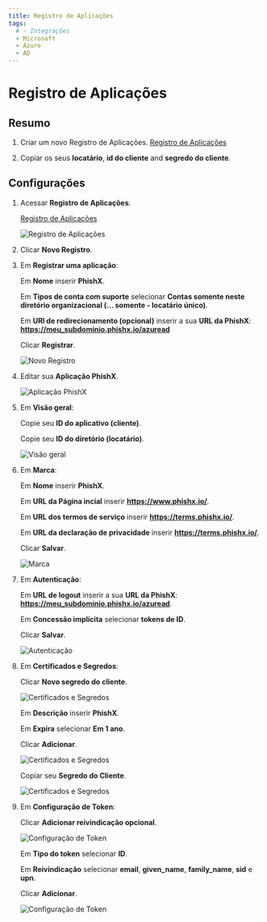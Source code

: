 ```yaml
---
title: Registro de Aplicações
tags:
  # - Integrações
  - Microsoft
  - Azure
  - AD
---
```

# Registro de Aplicações

## Resumo

1. Criar um novo Registro de Aplicações. [Registro de Aplicações](https://portal.azure.com/#blade/Microsoft_AAD_IAM/ActiveDirectoryMenuBlade/RegisteredApps)

2. Copiar os seus **locatário**, **id do cliente** and **segredo do cliente**.

## Configurações

1. Acessar **Registro de Aplicações**.

   [Registro de Aplicações](https://portal.azure.com/#blade/Microsoft_AAD_IAM/ActiveDirectoryMenuBlade/RegisteredApps)

   ![Registro de Aplicações](https://cdn.phishx.io/phishx-docs/images/azure_ad_03.webp)

2. Clicar **Novo Registro**.

3. Em **Registrar uma aplicação**:

   Em **Nome** inserir **PhishX**.

   Em **Tipos de conta com suporte** selecionar **Contas somente neste diretório organizacional (... somente - locatário único)**.

	 Em **URI de redirecionamento (opcional)** inserir a sua **URL da PhishX**: **https://meu_subdominio.phishx.io/azuread**

	 Clicar **Registrar**.

   ![Novo Registro](https://cdn.phishx.io/phishx-docs/images/azure_ad_04.webp)

4. Editar sua **Aplicação PhishX**.

   ![Aplicação PhishX](https://cdn.phishx.io/phishx-docs/images/azure_ad_05.webp)

5. Em **Visão geral**:

   Copie seu **ID do aplicativo (cliente)**.

   Copie seu **ID do diretório (locatário)**.

   ![Visão geral](https://cdn.phishx.io/phishx-docs/images/azure_ad_06.webp)

6. Em **Marca**:

   Em **Nome** inserir **PhishX**.

   Em **URL da Página incial** inserir **https://www.phishx.io/**.

   Em **URL dos termos de serviço** inserir **https://terms.phishx.io/**.

   Em **URL da declaração de privacidade** inserir **https://terms.phishx.io/**.

   Clicar **Salvar**.

   ![Marca](https://cdn.phishx.io/phishx-docs/images/azure_ad_07.webp)

7. Em **Autenticação**:

   Em **URL de logout** inserir a sua **URL da PhishX**: **https://meu_subdominio.phishx.io/azuread**.

   Em **Concessão implícita** selecionar **tokens de ID**.

   Clicar **Salvar**.

   ![Autenticação](https://cdn.phishx.io/phishx-docs/images/azure_ad_08.webp)

8. Em **Certificados e Segredos**:

   Clicar **Novo segredo do cliente**.

   ![Certificados e Segredos](https://cdn.phishx.io/phishx-docs/images/azure_ad_09.webp)

   Em **Descrição** inserir **PhishX**.

   Em **Expira** selecionar **Em 1 ano**.

   Clicar **Adicionar**.

   ![Certificados e Segredos](https://cdn.phishx.io/phishx-docs/images/azure_ad_10.webp)

   Copiar seu **Segredo do Cliente**.

   ![Certificados e Segredos](https://cdn.phishx.io/phishx-docs/images/azure_ad_11.webp)

9. Em **Configuração de Token**:

   Clicar **Adicionar reivindicação opcional**.

   ![Configuração de Token](https://cdn.phishx.io/phishx-docs/images/azure_ad_12.webp)

   Em **Tipo do token** selecionar **ID**.

   Em **Reivindicação** selecionar **email**, **given_name**, **family_name**, **sid** e **upn**.

   Clicar **Adicionar**.

   ![Configuração de Token](https://cdn.phishx.io/phishx-docs/images/azure_ad_13.webp)